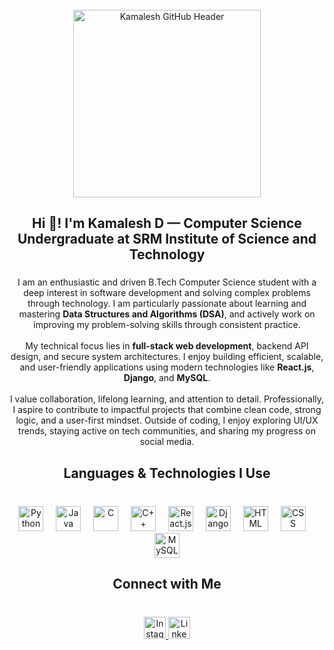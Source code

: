 <br clear="both" />

<div align="center">
  <img src="M:\Git\github-header-image.png" alt="Kamalesh GitHub Header" height="300" />
</div>

###

<h2 align="center">Hi 👋! I'm Kamalesh D — Computer Science Undergraduate at SRM Institute of Science and Technology</h2>

###

<p align="center">
  I am an enthusiastic and driven B.Tech Computer Science student with a deep interest in software development and solving complex problems through technology. I am particularly passionate about learning and mastering <strong>Data Structures and Algorithms (DSA)</strong>, and actively work on improving my problem-solving skills through consistent practice.
  <br><br>
  My technical focus lies in <strong>full-stack web development</strong>, backend API design, and secure system architectures. I enjoy building efficient, scalable, and user-friendly applications using modern technologies like <strong>React.js</strong>, <strong>Django</strong>, and <strong>MySQL</strong>.
  <br><br>
  I value collaboration, lifelong learning, and attention to detail. Professionally, I aspire to contribute to impactful projects that combine clean code, strong logic, and a user-first mindset. Outside of coding, I enjoy exploring UI/UX trends, staying active on tech communities, and sharing my progress on social media.
</p>

###

<h2 align="center">Languages & Technologies I Use</h2>

###

<br clear="both" />

<div align="center">
  <img src="https://cdn.jsdelivr.net/gh/devicons/devicon/icons/python/python-original.svg" height="40" alt="Python" />
  <img width="12" />
  <img src="https://cdn.jsdelivr.net/gh/devicons/devicon/icons/java/java-original.svg" height="40" alt="Java" />
  <img width="12" />
  <img src="https://cdn.jsdelivr.net/gh/devicons/devicon/icons/c/c-original.svg" height="40" alt="C" />
  <img width="12" />
  <img src="https://cdn.jsdelivr.net/gh/devicons/devicon/icons/cplusplus/cplusplus-original.svg" height="40" alt="C++" />
  <img width="12" />
  <img src="https://cdn.jsdelivr.net/gh/devicons/devicon/icons/react/react-original.svg" height="40" alt="React.js" />
  <img width="12" />
  <img src="https://cdn.jsdelivr.net/gh/devicons/devicon/icons/django/django-plain.svg" height="40" alt="Django" />
  <img width="12" />
  <img src="https://cdn.jsdelivr.net/gh/devicons/devicon/icons/html5/html5-original.svg" height="40" alt="HTML" />
  <img width="12" />
  <img src="https://cdn.jsdelivr.net/gh/devicons/devicon/icons/css3/css3-original.svg" height="40" alt="CSS" />
  <img width="12" />
  <img src="https://cdn.jsdelivr.net/gh/devicons/devicon/icons/mysql/mysql-original.svg" height="40" alt="MySQL" />
</div>

###

<h2 align="center">Connect with Me</h2>

###

<br clear="both" />

<div align="center">
  <a href="https://www.instagram.com/kamalesh_0987/" target="_blank">
    <img src="https://img.shields.io/static/v1?message=Instagram&logo=instagram&label=&color=E4405F&logoColor=white&labelColor=&style=for-the-badge" height="35" alt="Instagram" />
  </a>
  <a href="https://www.linkedin.com/in/kamaleshd5096/" target="_blank">
    <img src="https://img.shields.io/static/v1?message=LinkedIn&logo=linkedin&label=&color=0077B5&logoColor=white&labelColor=&style=for-the-badge" height="35" alt="LinkedIn" />
  </a>
</div>
